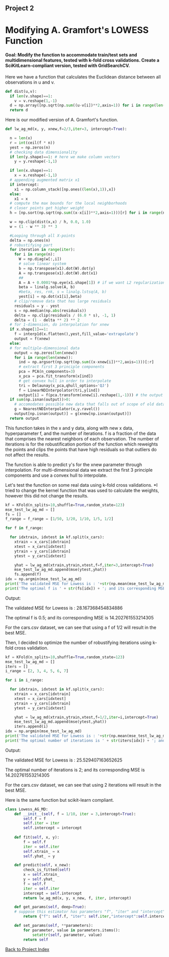 ## Project 2
# Modifying A. Gramfort's LOWESS Function
#### Goal: Modify the function to accommodate train/test sets and multidimensional features, tested with k-fold cross validations. Create a SciKitLearn-compliant version, tested with GridSearchCV.

Here we have a function that calculates the Euclidean distance between all observations in u and v.

```Python
def dist(u,v):
  if len(v.shape)==1:
    v = v.reshape(1,-1)
  d = np.array([np.sqrt(np.sum((u-v[i])**2,axis=1)) for i in range(len(v))])
  return d
```

Here is our modified version of A. Gramfort's function. 

```Python
def lw_ag_md(x, y, xnew,f=2/3,iter=3, intercept=True):

  n = len(x)
  r = int(ceil(f * n))
  yest = np.zeros(n)
  # checking data dimensionality
  if len(y.shape)==1: # here we make column vectors
    y = y.reshape(-1,1)

  if len(x.shape)==1:
    x = x.reshape(-1,1)
  # appending augmented matrix x1 
  if intercept:
    x1 = np.column_stack([np.ones((len(x),1)),x])
  else:
    x1 = x
  # compute the max bounds for the local neighborhoods
  # closer points get higher weight
  h = [np.sort(np.sqrt(np.sum((x-x[i])**2,axis=1)))[r] for i in range(n)]

  w = np.clip(dist(x,x) / h, 0.0, 1.0)
  w = (1 - w ** 3) ** 3

  #Looping through all X-points
  delta = np.ones(n)
  # robustifying part
  for iteration in range(iter):
    for i in range(n):
      W = np.diag(w[:,i])
      # solve linear system
      b = np.transpose(x1).dot(W).dot(y)
      A = np.transpose(x1).dot(W).dot(x1)
      ##
      A = A + 0.0001*np.eye(x1.shape[1]) # if we want L2 regularization
      beta = linalg.solve(A, b)
      #beta, res, rnk, s = linalg.lstsq(A, b)
      yest[i] = np.dot(x1[i],beta)
    # clip/remove data that has large residuals
    residuals = y - yest
    s = np.median(np.abs(residuals))
    delta = np.clip(residuals / (6.0 * s), -1, 1)
    delta = (1 - delta ** 2) ** 2
  # for 1-dimension, do interpolation for xnew
  if x.shape[1]==1:
    f = interp1d(x.flatten(),yest,fill_value='extrapolate')
    output = f(xnew)
  else:
  # for multiple-dimensional data
    output = np.zeros(len(xnew))
    for i in range(len(xnew)):
      ind = np.argsort(np.sqrt(np.sum((x-xnew[i])**2,axis=1)))[:r]
      # extract first 3 principle components
      pca = PCA(n_components=3)
      x_pca = pca.fit_transform(x[ind])
      # get convex hull in order to interpolate 
      tri = Delaunay(x_pca,qhull_options='QJ')
      f = LinearNDInterpolator(tri,y[ind])
      output[i] = f(pca.transform(xnew[i].reshape(1,-1))) # the output may have NaN's where the data points from xnew are outside the convex hull of X
  if sum(np.isnan(output))>0:
    # accomodates possible new data that falls out of scope of old data, cannot extrapolate, we just use the nearest observation from old data
    g = NearestNDInterpolator(x,y.ravel()) 
    output[np.isnan(output)] = g(xnew[np.isnan(output)])
  return output
  ```
  
  This function takes in the x and y data, along with new x data, hyperparameter f, and the number of iterations. f is a fraction of the data that comprises the nearest neighbors of each observation. The number of iterations is for the robustification portion of the function which reweights the points and clips the points that have high residuals so that outliers do not affect the results. 
  
  The function is able to predict y's for the xnew parameter through interpolation. For multi-dimensional data we extract the first 3 principle components and use a convex hull to interpolate.
  
  Let's test the function on some real data using k-fold cross validations. *I tried to change the kernel function that was used to calculate the weights, however this did not change the results. 
  
```Python
kf = KFold(n_splits=10,shuffle=True,random_state=123)
mse_test_lw_ag_md = []
fs = []
f_range = f_range = [1/50, 1/20, 1/10, 1/5, 1/2]

for f in f_range:

  for idxtrain, idxtest in kf.split(x_cars):
    xtrain = x_cars[idxtrain]
    xtest = x_cars[idxtest]
    ytrain = y_cars[idxtrain]
    ytest = y_cars[idxtest]    

    yhat = lw_ag_md(xtrain,ytrain,xtest,f=f,iter=3,intercept=True)
    mse_test_lw_ag_md.append(mse(ytest,yhat))
    fs.append(f)
idx = np.argmin(mse_test_lw_ag_md)
print('The validated MSE for Lowess is : '+str(np.mean(mse_test_lw_ag_md)))
print('The optimal f is ' + str(fs[idx]) + '; and its corresponding MSE is ' + str(np.min(mse_test_lw_ag_md)))

```
Output:

The validated MSE for Lowess is : 28.167368454834886

The optimal f is 0.5; and its corresponding MSE is 14.202761553214305

For the cars.csv dataset, we can see that using a f of 1/2 will result in the best MSE.

Then, I decided to optimize the number of robustifying iterations using k-fold cross validation.

```Python
kf = KFold(n_splits=10,shuffle=True,random_state=123)
mse_test_lw_ag_md = []
iters = []
i_range = [2, 3, 4, 5, 6, 7]

for i in i_range:

  for idxtrain, idxtest in kf.split(x_cars):
    xtrain = x_cars[idxtrain]
    xtest = x_cars[idxtest]
    ytrain = y_cars[idxtrain]
    ytest = y_cars[idxtest]    

    yhat = lw_ag_md(xtrain,ytrain,xtest,f=1/2,iter=i,intercept=True)
    mse_test_lw_ag_md.append(mse(ytest,yhat))
    iters.append(i)
idx = np.argmin(mse_test_lw_ag_md)
print('The validated MSE for Lowess is : '+str(np.mean(mse_test_lw_ag_md)))
print('The optimal number of iterations is ' + str(iters[idx]) + '; and its corresponding MSE is ' + str(np.min(mse_test_lw_ag_md)))
```
Output:

The validated MSE for Lowess is : 25.529407163652625

The optimal number of iterations is 2; and its corresponding MSE is 14.202761553214305

For the cars.csv dataset, we can see that using 2 iterations will result in the best MSE.


Here is the same function but scikit-learn compliant.
```Python
class Lowess_AG_MD:
    def __init__(self, f = 1/10, iter = 3,intercept=True):
        self.f = f
        self.iter = iter
        self.intercept = intercept
    
    def fit(self, x, y):
        f = self.f
        iter = self.iter
        self.xtrain_ = x
        self.yhat_ = y

    def predict(self, x_new):
        check_is_fitted(self)
        x = self.xtrain_
        y = self.yhat_
        f = self.f
        iter = self.iter
        intercept = self.intercept
        return lw_ag_md(x, y, x_new, f, iter, intercept)

    def get_params(self, deep=True):
    # suppose this estimator has parameters "f", "iter" and "intercept"
        return {"f": self.f, "iter": self.iter,"intercept":self.intercept}

    def set_params(self, **parameters):
        for parameter, value in parameters.items():
            setattr(self, parameter, value)
        return self
```
  
[Back to Project Index](https://sofia-huang.github.io/DATA441/)
